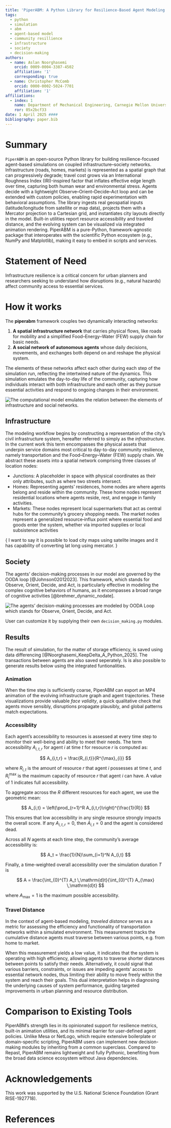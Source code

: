 ```yaml
---
title: 'PiperABM: A Python Library for Resilience-Based Agent Modeling'
tags:
  - python
  - simulation
  - abm
  - agent-based model
  - community resillience
  - infrastructure
  - society
  - decision-making
authors:
  - name: Aslan Noorghasemi 
    orcid: 0009-0004-3387-4502
    affiliation: '1'
    corresponding: true
  - name: Christopher McComb
    orcid: 0000-0002-5024-7701
    affiliation: '1'
affiliations:
  - index: 1
    name: Department of Mechanical Engineering, Carnegie Mellon University, USA
    ror: 05x2bcf33
date: 1 April 2025 ####
bibliography: paper.bib
---
```


# Summary

`PiperABM` is an open-source Python library for building resilience-focused agent-based simulations on coupled infrastructure–society networks. Infrastructure (roads, homes, markets) is represented as a spatial graph that can progressively degrade; travel cost grows via an International Roughness Index (IRI)-inspired factor that inflates effective edge length over time, capturing both human wear and environmental stress. Agents decide with a lightweight Observe–Orient–Decide–Act loop and can be extended with custom policies, enabling rapid experimentation with behavioral assumptions. The library ingests real geospatial inputs (latitude/longitude from satellite or map data), projects them with a Mercator projection to a Cartesian grid, and instantiates city layouts directly in the model. Built-in utilities report resource accessibility and traveled distance, and the evolving system can be visualized via integrated animation rendering. PiperABM is a pure-Python, framework-agnostic package that interoperates with the scientific Python ecosystem (e.g., NumPy and Matplotlib), making it easy to embed in scripts and services.

# Statement of Need

Infrastructure resilience is a critical concern for urban planners and researchers seeking to understand how disruptions (e.g., natural hazards) affect community access to essential services.

# How it works

The **piperabm** framework couples two dynamically interacting networks:

1. **A spatial infrastructure network** that carries physical flows, like roads for mobility and a simplified Food–Energy–Water (FEW) supply chain for basic needs.  
2. **A social network of autonomous agents** whose daily decisions, movements, and exchanges both depend on and reshape the physical system.

The elements of these networks affect each other during each step of the simulation run, reflecting the intertwined nature of the dynamics. This simulation emulates the day-to-day life of the community, capturing how individuals interact with both infrastructure and each other as they pursue essential activities and respond to ongoing changes in their environment.

![The computational model emulates the relation between the elements of infrastructure and social networks.](./assets/interconnected.png)

## Infrastructure

The modeling workflow begins by constructing a representation of the city’s civil infrastructure system, hereafter referred to simply as the *infrastructure*.  In the current work this term encompasses the physical assets that underpin service domains most critical to day-to-day community resilience, namely transportation and the Food–Energy–Water (FEW) supply chain. We abstract these assets into a spatial network comprising three classes of location nodes:

- Junctions: A placeholder in space with physical coordinates as their only attributes, such as where two streets intersect.
- Homes: Representing agents’ residences, home nodes are where agents belong and reside within the community. These home nodes represent residential locations where agents reside, rest, and engage in family activities.
- Markets: These nodes represent local supermarkets that act as central hubs for the community’s grocery shopping needs. The market nodes represent a generalized resource‐influx point where essential food and goods enter the system, whether via imported supplies or local subsistence activities

{ I want to say it is possible to load city maps using satelite images and it has capability of converting lat long using mercator. }

## Society

The agents’ decision-making processes in our model are governed by the OODA loop [@Johnson02012023]. This framework, which stands for Observe, Orient, Decide, and Act, is particularly effective in modeling the complex cognitive behaviors of humans, as it encompasses a broad range of cognitive activities [@brehmer_dynamic_nodate].

![The agents’ decision-making processes are modeled by OODA Loop which stands for Observe, Orient, Decide, and Act.](./assets/ooda.png)

User can customize it by supplying their own `decision_making.py` modules.

## Results

The result of simulation, for the matter of storage efficiency, is saved using data differencing [@Noorghasemi_KeepDelta_A_Python_2025]. The transactions between agents are also saved seperately. Is is also possible to generate results below using the integrated funtionalities.

### Animation

When the time step is sufficiently coarse, PiperABM can export an MP4 animation of the evolving infrastructure graph and agent trajectories.  These visualizations provide valuable *face validity*, a quick qualitative check that agents move sensibly, disruptions propagate plausibly, and global patterns match expectations.

### Accessiblity

Each agent’s accessibility to resources is assessed at every time step to monitor their well-being and ability to meet their needs. The term accessibility $A_{i,t,r}$ for agent $i$ at time $t$ for resource $r$ is computed as:

$$
A_{i,t,r} = \frac{R_{i,t}}{R^{\max}_{i}}
$$

where $R_{i,t}$ is the amount of resource $r$ that agent $i$ possesses at time $t$, and $R^{\max}_{i}$ is the maximum capacity of resource $r$ that agent $i$ can have. A value of 1 indicates full accessibility.

To aggregate across the *R* different resources for each agent, we use the geometric mean:

$$
A_{i,t} = \left(\prod_{r=1}^R A_{i,t,r}\right)^{\frac{1}{R}}
$$

This ensures that low accessibility in any single resource strongly impacts the overall score. If any $A_{i,t,r}=0$, then $A_{i,t}=0$ and the agent is considered dead.

Across all $N$ agents at each time step, the community’s average accessibility is:

$$
A_t = \frac{1}{N}\sum_{i=1}^N A_{i,t}
$$

Finally, a time-weighted overall accessibility over the simulation duration $T$ is

$$
A = \frac{\int_{0}^{T} A_t \,\mathrm{d}t}{\int_{0}^{T} A_{\max} \,\mathrm{d}t}
$$

where $A_{\max}=1$ is the maximum possible accessibility.

### Travel Distance

In the context of agent-based modeling, *traveled distance* serves as a metric for assessing the efficiency and functionality of transportation networks within a simulated environment. This measurement tracks the cumulative distance agents must traverse between various points, e.g. from home to market. 

When this measurement yields a low value, it indicates that the system is operating with high efficiency, allowing agents to traverse shorter distances between points to satisfy their needs. Alternatively, it could signal that various barriers, constraints, or issues are impeding agents’ access to essential network nodes, thus limiting their ability to move freely within the system and reach their goals. This dual interpretation helps in diagnosing the underlying causes of system performance, guiding targeted improvements in urban planning and resource distribution.

# Comparison to Existing Tools

PiperABM’s strength lies in its opinionated support for resilience metrics, built-in animation utilities, and its minimal barrier for user-defined agent policies. Unlike Mesa or NetLogo, which require extensive boilerplate or domain-specific scripting, PiperABM users can implement new decision-making modules by inheriting from a common superclass. Compared to Repast, PiperABM remains lightweight and fully Pythonic, benefiting from the broad data science ecosystem without Java dependencies.

# Acknowledgements

This work was supported by the U.S. National Science Foundation (Grant RISE-1927718).

# References